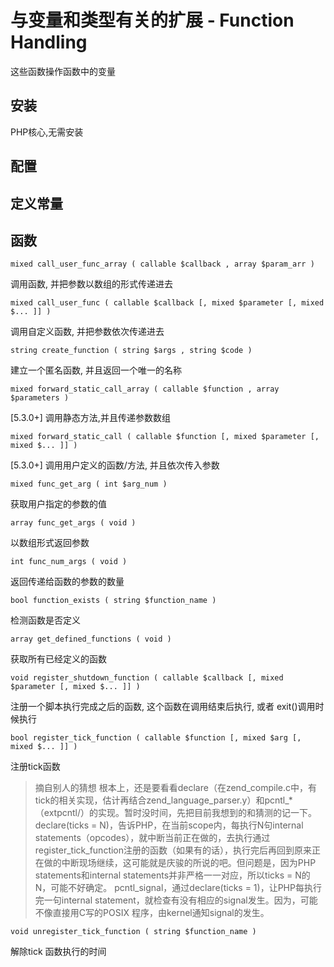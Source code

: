 # 与变量和类型有关的扩展 - Function Handling


这些函数操作函数中的变量

## 安装

PHP核心,无需安装

## 配置


## 定义常量



## 函数 

`mixed call_user_func_array ( callable $callback , array $param_arr )`

调用函数, 并把参数以数组的形式传递进去

`mixed call_user_func ( callable $callback [, mixed $parameter [, mixed $... ]] )`

调用自定义函数, 并把参数依次传递进去

`string create_function ( string $args , string $code )`

建立一个匿名函数, 并且返回一个唯一的名称

`mixed forward_static_call_array ( callable $function , array $parameters )`

[5.3.0+]
调用静态方法,并且传递参数数组

`mixed forward_static_call ( callable $function [, mixed $parameter [, mixed $... ]] )`

[5.3.0+]
调用用户定义的函数/方法, 并且依次传入参数

`mixed func_get_arg ( int $arg_num )`

获取用户指定的参数的值

`array func_get_args ( void )`

以数组形式返回参数

`int func_num_args ( void )`

返回传递给函数的参数的数量

`bool function_exists ( string $function_name )`

检测函数是否定义

`array get_defined_functions ( void )`

获取所有已经定义的函数

`void register_shutdown_function ( callable $callback [, mixed $parameter [, mixed $... ]] )`

注册一个脚本执行完成之后的函数, 这个函数在调用结束后执行, 或者 exit()调用时候执行

`bool register_tick_function ( callable $function [, mixed $arg [, mixed $... ]] )`

注册tick函数

> 摘自别人的猜想
> 根本上，还是要看看declare（在zend_compile.c中，有tick的相关实现，估计再结合zend_language_parser.y）和pcntl_*（extpcntl/）的实现。暂时没时间，先把目前我想到的和猜测的记一下。
> declare(ticks = N)，告诉PHP，在当前scope内，每执行N句internal statements（opcodes），就中断当前正在做的，去执行通过register_tick_function注册的函数（如果有的话），执行完后再回到原来正在做的中断现场继续，这可能就是庆骏的所说的吧。但问题是，因为PHP statements和internal statements并非严格一一对应，所以ticks = N的N，可能不好确定。
> pcntl_signal，通过declare(ticks = 1)，让PHP每执行完一句internal statement，就检查有没有相应的signal发生。因为，可能不像直接用C写的POSIX 程序，由kernel通知signal的发生。

`void unregister_tick_function ( string $function_name )`

解除tick 函数执行的时间














